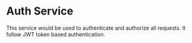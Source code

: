 # Auth Service

This service would be used to authenticate and authorize all requests. 
It follow JWT token based authentication.
